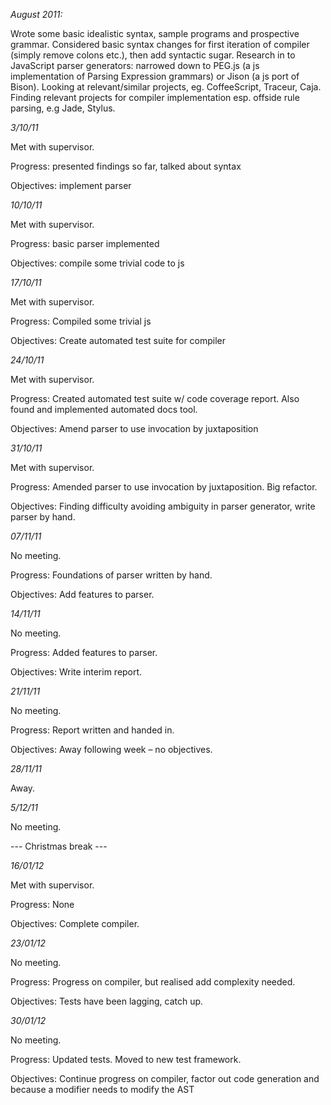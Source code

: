 *August 2011:*

Wrote some basic idealistic syntax, sample programs and prospective grammar.
Considered basic syntax changes for first iteration of compiler (simply remove colons etc.), then add syntactic sugar.
Research in to JavaScript parser generators: narrowed down to PEG.js (a js implementation of Parsing Expression grammars) or Jison (a js port of Bison).
Looking at relevant/similar projects, eg. CoffeeScript, Traceur, Caja.
Finding relevant projects for compiler implementation esp. offside rule parsing, e.g Jade, Stylus.

*3/10/11*

Met with supervisor.

Progress: presented findings so far, talked about syntax

Objectives: implement parser

*10/10/11*

Met with supervisor.

Progress: basic parser implemented

Objectives: compile some trivial code to js

*17/10/11*

Met with supervisor.

Progress: Compiled some trivial js

Objectives: Create automated test suite for compiler

*24/10/11*

Met with supervisor.

Progress: Created automated test suite w/ code coverage report. Also found and implemented automated docs tool.

Objectives: Amend parser to use invocation by juxtaposition

*31/10/11*

Met with supervisor.

Progress: Amended parser to use invocation by juxtaposition. Big refactor.

Objectives: Finding difficulty avoiding ambiguity in parser generator, write parser by hand.

*07/11/11*

No meeting.

Progress: Foundations of parser written by hand.

Objectives: Add features to parser.

*14/11/11*

No meeting.

Progress: Added features to parser.

Objectives: Write interim report.

*21/11/11*

No meeting.

Progress: Report written and handed in.

Objectives: Away following week – no objectives.


*28/11/11*

Away.

*5/12/11*

No meeting.


--- Christmas break ---


*16/01/12*

Met with supervisor.

Progress: None

Objectives: Complete compiler.


*23/01/12*

No meeting.

Progress: Progress on compiler, but realised add complexity needed.

Objectives: Tests have been lagging, catch up.


*30/01/12*

No meeting.

Progress: Updated tests. Moved to new test framework.

Objectives: Continue progress on compiler, factor out code generation and because a modifier needs to modify the AST
